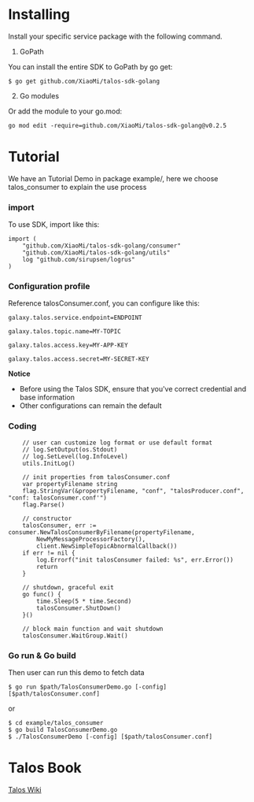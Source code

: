 # Installing

Install your specific service package with the following command.

1. GoPath

You can install the entire SDK to GoPath by go get:

`$ go get github.com/XiaoMi/talos-sdk-golang`

2. Go modules

Or add the module to your go.mod:

`go mod edit -require=github.com/XiaoMi/talos-sdk-golang@v0.2.5`

# Tutorial

We have an Tutorial Demo in package example/, here we choose talos_consumer to explain the use process

### import

To use SDK, import like this:

```
import (
	"github.com/XiaoMi/talos-sdk-golang/consumer"
	"github.com/XiaoMi/talos-sdk-golang/utils"
	log "github.com/sirupsen/logrus"
)

```

### Configuration profile

Reference talosConsumer.conf, you can configure like this:

```
galaxy.talos.service.endpoint=ENDPOINT

galaxy.talos.topic.name=MY-TOPIC

galaxy.talos.access.key=MY-APP-KEY

galaxy.talos.access.secret=MY-SECRET-KEY
```

**Notice**

* Before using the Talos SDK, ensure that you've correct credential and base information
* Other configurations can remain the default

### Coding

```
    // user can customize log format or use default format
    // log.SetOutput(os.Stdout)
    // log.SetLevel(log.InfoLevel)
    utils.InitLog()
    
    // init properties from talosConsumer.conf
    var propertyFilename string
    flag.StringVar(&propertyFilename, "conf", "talosProducer.conf", "conf: talosConsumer.conf'")
    flag.Parse()
    
    // constructor
    talosConsumer, err := consumer.NewTalosConsumerByFilename(propertyFilename, 
        NewMyMessageProcessorFactory(),
        client.NewSimpleTopicAbnormalCallback())
    if err != nil {
        log.Errorf("init talosConsumer failed: %s", err.Error())
        return
    }
    
    // shutdown, graceful exit
    go func() {
        time.Sleep(5 * time.Second)
        talosConsumer.ShutDown()
    }()
    
    // block main function and wait shutdown
    talosConsumer.WaitGroup.Wait()
```

### Go run & Go build

Then user can run this demo to fetch data

```
$ go run $path/TalosConsumerDemo.go [-config] [$path/talosConsumer.conf]
```
or 
```
$ cd example/talos_consumer
$ go build TalosConsumerDemo.go
$ ./TalosConsumerDemo [-config] [$path/talosConsumer.conf]
```

# Talos Book

  [Talos Wiki](http://docs.api.xiaomi.com/talos/index.html)
